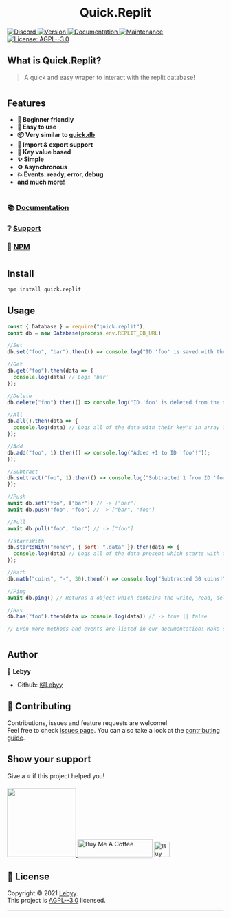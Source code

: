 <h1 align="center">Quick.Replit</h1>
<p>
  <a href="https://discord.gg/pndumb6J3t" target="_blank">
    <img alt="Discord" src="https://img.shields.io/badge/Chat-Click%20here-7289d9?style=for-the-badge&logo=discord">
  </a>
  <a href="https://www.npmjs.com/package/quick.replit" target="_blank">
    <img alt="Version" src="https://img.shields.io/npm/v/quick.replit.svg?style=for-the-badge">
  </a>
  <a href="https://quickreplit.js.org" target="_blank">
    <img alt="Documentation" src="https://img.shields.io/badge/documentation-yes-brightgreen.svg?style=for-the-badge" />
  </a>
  <a href="https://github.com/Lebyy/quick.replit/graphs/commit-activity" target="_blank">
    <img alt="Maintenance" src="https://img.shields.io/badge/Maintained%3F-yes-green.svg?style=for-the-badge" />
  </a>
  <a href="https://github.com/Lebyy/quick.replit/blob/master/LICENSE" target="_blank">
    <img alt="License: AGPL--3.0" src="https://img.shields.io/github/license/Lebyy/quick.replit?style=for-the-badge" />
  </a>
</p>

## What is Quick.Replit?
> A quick and easy wraper to interact with the replit database!
#
## Features
- **🧑 Beginner friendly**
- **🎉 Easy to use**
- **📦 Very similar to [quick.db](https://npmjs.com/package/quick.db)**
- **🚀 Import & export support**
- **🔑 Key value based**
- **✨ Simple**
- **⚙️ Asynchronous**
- **💥 Events: ready, error, debug**
- **and much more!**
#
### 📚 [Documentation](https://quickreplit.js.org)
### ❔ [Support](https://discord.gg/pndumb6J3t)
### 📂 [NPM](https://npmjs.com/quick.replit)
#
## Install

```sh
npm install quick.replit
```

## Usage

```js
const { Database } = require("quick.replit");
const db = new Database(process.env.REPLIT_DB_URL)

//Set
db.set("foo", "bar").then(() => console.log("ID 'foo' is saved with the value 'bar'!"));

//Get
db.get("foo").then(data => {
  console.log(data) // Logs 'bar'
});

//Delete
db.delete("foo").then(() => console.log("ID 'foo' is deleted from the database!"));

//All
db.all().then(data => {
  console.log(data) // Logs all of the data with their key's in array form
});

//Add
db.add("foo", 1).then(() => console.log("Added +1 to ID 'foo'!"));
});

//Subtract
db.subtract("foo", 1).then(() => console.log("Subtracted 1 from ID 'foo'!"));
});

//Push
await db.set("foo", ["bar"]) // -> ["bar"]
await db.push("foo", "foo") // -> ["bar", "foo"]

//Pull
await db.pull("foo", "bar") // -> ["foo"]

//startsWith
db.startsWith("money", { sort: ".data" }).then(data => {
  console.log(data) // Logs all of the data present which starts with the ID 'money' in array form!
});

//Math
db.math("coins", "-", 30).then(() => console.log("Subtracted 30 coins!")); // operand: /, +, *, -, "add", "plus", "subtract", "minus", "mul", "multiply", "div", "divide"

//Ping
await db.ping() // Returns a object which contains the write, read, delete and average latencies!

//Has
db.has("foo").then(data => console.log(data)) // -> true || false

// Even more methods and events are listed in our documentation! Make sure to check them out at https://quickreplit.js.org
```
#
## Author

👤 **Lebyy**

* Github: [@Lebyy](https://github.com/Lebyy)

## 🤝 Contributing

Contributions, issues and feature requests are welcome!<br />Feel free to check [issues page](https://github.com/Lebyy/quick.replit/issues). You can also take a look at the [contributing guide](https://github.com/Lebyy/quick.replit/blob/master/CONTRIBUTING.md).

## Show your support

Give a ⭐️ if this project helped you!

<a href="https://www.patreon.com/Lebyy">
  <img src="https://c5.patreon.com/external/logo/become_a_patron_button@2x.png" width="160">
</a>
<a href="https://www.buymeacoffee.com/lebyydev" target="_blank"><img src="https://www.buymeacoffee.com/assets/img/custom_images/orange_img.png" alt="Buy Me A Coffee" style="height: 41px !important;width: 174px !important;box-shadow: 0px 3px 2px 0px rgba(190, 190, 190, 0.5) !important;-webkit-box-shadow: 0px 3px 2px 0px rgba(190, 190, 190, 0.5) !important;" ></a>
<a href='https://ko-fi.com/N4N04B26C' target='_blank'><img height='36' style='border:0px;height:36px;' src='https://cdn.ko-fi.com/cdn/kofi3.png?v=2' border='0' alt='Buy Me a Coffee at ko-fi.com' /></a>

## 📝 License

Copyright © 2021 [Lebyy](https://github.com/Lebyy).<br />
This project is [AGPL--3.0](https://github.com/Lebyy/quick.replit/blob/master/LICENSE) licensed.

***
